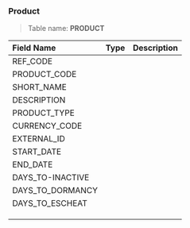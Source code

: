 ### Product

> Table name: <B>PRODUCT<B>

|  Field Name  | Type | Description|
| :------------ | :------------ |:------------ |
| REF_CODE  |   | |
| PRODUCT_CODE  |   | |
| SHORT_NAME  |   | |
| DESCRIPTION  |   | |
| PRODUCT_TYPE  |   | |
| CURRENCY_CODE  |   | |
| EXTERNAL_ID  |   | |
| START_DATE  |   | |
| END_DATE  |   | |
| DAYS_TO-INACTIVE  |   | |
| DAYS_TO_DORMANCY  |   | |
| DAYS_TO_ESCHEAT  |   | |
|   |   | |
|   |   | |
|   |   | |

